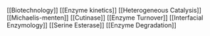 [[Biotechnology]]
[[Enzyme kinetics]]
[[Heterogeneous Catalysis]]
[[Michaelis-menten]]
[[Cutinase]]
[[Enzyme Turnover]]
[[Interfacial Enzymology]]
[[Serine Esterase]]
[[Enzyme Degradation]]
